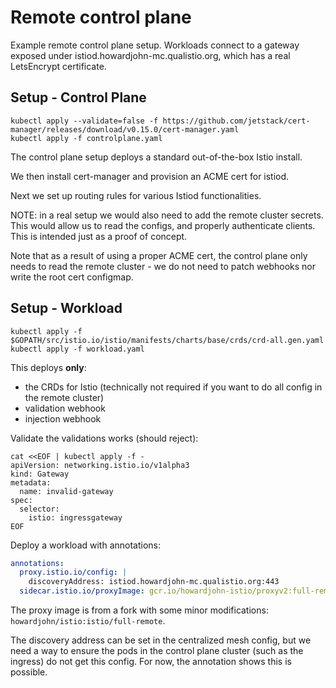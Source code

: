 # Remote control plane

Example remote control plane setup. Workloads connect to a gateway exposed under istiod.howardjohn-mc.qualistio.org, which has a real LetsEncrypt certificate.

## Setup - Control Plane

```
kubectl apply --validate=false -f https://github.com/jetstack/cert-manager/releases/download/v0.15.0/cert-manager.yaml
kubectl apply -f controlplane.yaml
```

The control plane setup deploys a standard out-of-the-box Istio install.

We then install cert-manager and provision an ACME cert for istiod.

Next we set up routing rules for various Istiod functionalities.

NOTE: in a real setup we would also need to add the remote cluster secrets. This would allow us to read the configs, and properly authenticate clients. This is intended just as a proof of concept.

Note that as a result of using a proper ACME cert, the control plane only needs to read the remote cluster - we do not need to patch webhooks nor write the root cert configmap.

## Setup - Workload

```
kubectl apply -f $GOPATH/src/istio.io/istio/manifests/charts/base/crds/crd-all.gen.yaml
kubectl apply -f workload.yaml
```

This deploys **only**:
* the CRDs for Istio (technically not required if you want to do all config in the remote cluster)
* validation webhook
* injection webhook


Validate the validations works (should reject):

```
cat <<EOF | kubectl apply -f -
apiVersion: networking.istio.io/v1alpha3
kind: Gateway
metadata:
  name: invalid-gateway
spec:
  selector:
    istio: ingressgateway
EOF
```

Deploy a workload with annotations:

```yaml
annotations:
  proxy.istio.io/config: |
    discoveryAddress: istiod.howardjohn-mc.qualistio.org:443
  sidecar.istio.io/proxyImage: gcr.io/howardjohn-istio/proxyv2:full-remote
```

The proxy image is from a fork with some minor modifications: `howardjohn/istio:istio/full-remote`.

The discovery address can be set in the centralized mesh config, but we need a way to ensure the pods in the control plane cluster (such as the ingress) do not get this config. For now, the annotation shows this is possible.
